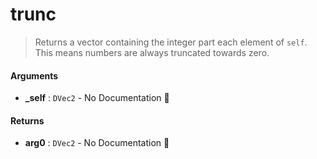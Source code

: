 # trunc

>  Returns a vector containing the integer part each element of `self`. This means numbers are
>  always truncated towards zero.

#### Arguments

- **\_self** : `DVec2` \- No Documentation 🚧

#### Returns

- **arg0** : `DVec2` \- No Documentation 🚧